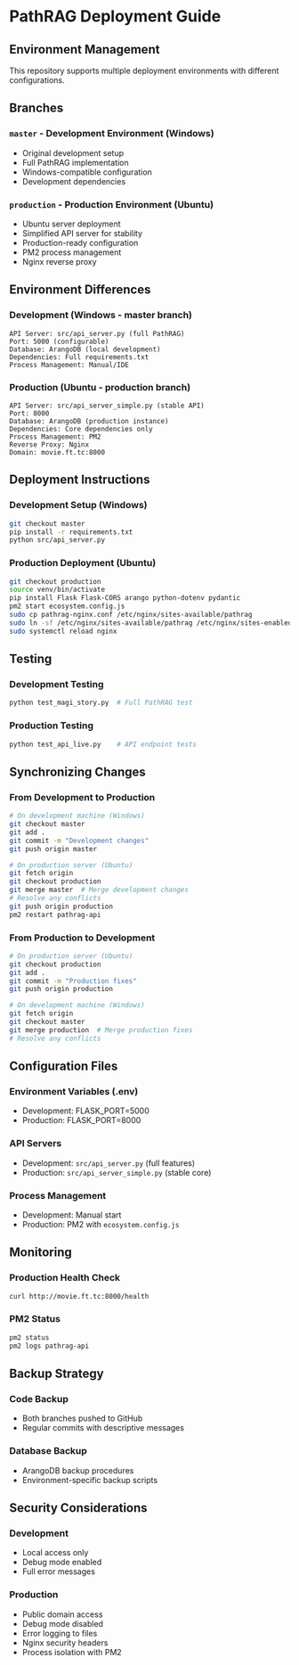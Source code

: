 # PathRAG Deployment Guide

## Environment Management

This repository supports multiple deployment environments with different configurations.

## Branches

### `master` - Development Environment (Windows)
- Original development setup
- Full PathRAG implementation
- Windows-compatible configuration
- Development dependencies

### `production` - Production Environment (Ubuntu)
- Ubuntu server deployment
- Simplified API server for stability
- Production-ready configuration
- PM2 process management
- Nginx reverse proxy

## Environment Differences

### Development (Windows - master branch)
```
API Server: src/api_server.py (full PathRAG)
Port: 5000 (configurable)
Database: ArangoDB (local development)
Dependencies: Full requirements.txt
Process Management: Manual/IDE
```

### Production (Ubuntu - production branch)
```
API Server: src/api_server_simple.py (stable API)
Port: 8000
Database: ArangoDB (production instance)
Dependencies: Core dependencies only
Process Management: PM2
Reverse Proxy: Nginx
Domain: movie.ft.tc:8000
```

## Deployment Instructions

### Development Setup (Windows)
```bash
git checkout master
pip install -r requirements.txt
python src/api_server.py
```

### Production Deployment (Ubuntu)
```bash
git checkout production
source venv/bin/activate
pip install Flask Flask-CORS arango python-dotenv pydantic
pm2 start ecosystem.config.js
sudo cp pathrag-nginx.conf /etc/nginx/sites-available/pathrag
sudo ln -sf /etc/nginx/sites-available/pathrag /etc/nginx/sites-enabled/
sudo systemctl reload nginx
```

## Testing

### Development Testing
```bash
python test_magi_story.py  # Full PathRAG test
```

### Production Testing
```bash
python test_api_live.py    # API endpoint tests
```

## Synchronizing Changes

### From Development to Production
```bash
# On development machine (Windows)
git checkout master
git add .
git commit -m "Development changes"
git push origin master

# On production server (Ubuntu)
git fetch origin
git checkout production
git merge master  # Merge development changes
# Resolve any conflicts
git push origin production
pm2 restart pathrag-api
```

### From Production to Development
```bash
# On production server (Ubuntu)
git checkout production
git add .
git commit -m "Production fixes"
git push origin production

# On development machine (Windows)
git fetch origin
git checkout master
git merge production  # Merge production fixes
# Resolve any conflicts
```

## Configuration Files

### Environment Variables (.env)
- Development: FLASK_PORT=5000
- Production: FLASK_PORT=8000

### API Servers
- Development: `src/api_server.py` (full features)
- Production: `src/api_server_simple.py` (stable core)

### Process Management
- Development: Manual start
- Production: PM2 with `ecosystem.config.js`

## Monitoring

### Production Health Check
```bash
curl http://movie.ft.tc:8000/health
```

### PM2 Status
```bash
pm2 status
pm2 logs pathrag-api
```

## Backup Strategy

### Code Backup
- Both branches pushed to GitHub
- Regular commits with descriptive messages

### Database Backup
- ArangoDB backup procedures
- Environment-specific backup scripts

## Security Considerations

### Development
- Local access only
- Debug mode enabled
- Full error messages

### Production
- Public domain access
- Debug mode disabled
- Error logging to files
- Nginx security headers
- Process isolation with PM2
